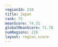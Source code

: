 ```yaml
---
regionId: 210
title: Japan
rank: 75
meanScore: 74.31
globalMeanScore: 71.78
numRegions: 220
layout: region_score
---
```

